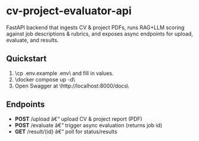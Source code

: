 ﻿# cv-project-evaluator-api

FastAPI backend that ingests CV & project PDFs, runs RAG+LLM scoring against job descriptions & rubrics, and exposes async endpoints for upload, evaluate, and results.

## Quickstart
1. \cp .env.example .env\ and fill in values.
2. \docker compose up -d\
3. Open Swagger at \http://localhost:8000/docs\

## Endpoints
- **POST** /upload â€“ upload CV & project report (PDF)
- **POST** /evaluate â€“ trigger async evaluation (returns job id)
- **GET** /result/{id} â€“ poll for status/results
